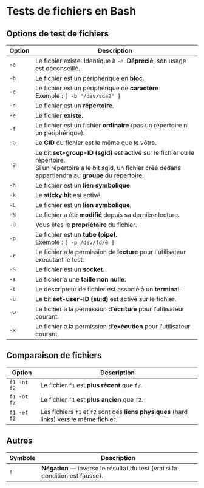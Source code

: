 # Tests de fichiers en Bash

## Options de test de fichiers

| Option | Description |
|--------|-------------|
| `-a`   | Le fichier existe. Identique à `-e`. **Déprécié**, son usage est déconseillé. |
| `-b`   | Le fichier est un périphérique en **bloc**. |
| `-c`   | Le fichier est un périphérique de **caractère**. <br>Exemple : `[ -b "/dev/sda2" ]` |
| `-d`   | Le fichier est un **répertoire**. |
| `-e`   | Le fichier **existe**. |
| `-f`   | Le fichier est un fichier **ordinaire** (pas un répertoire ni un périphérique). |
| `-G`   | Le **GID** du fichier est le même que le vôtre. |
| `-g`   | Le bit **set-group-ID (sgid)** est activé sur le fichier ou le répertoire. <br>Si un répertoire a le bit sgid, un fichier créé dedans appartiendra au **groupe** du répertoire. |
| `-h`   | Le fichier est un **lien symbolique**. |
| `-k`   | Le **sticky bit** est activé. |
| `-L`   | Le fichier est un **lien symbolique**. |
| `-N`   | Le fichier a été **modifié** depuis sa dernière lecture. |
| `-O`   | Vous êtes le **propriétaire** du fichier. |
| `-p`   | Le fichier est un **tube (pipe)**. <br>Exemple : `[ -p /dev/fd/0 ]` |
| `-r`   | Le fichier a la permission de **lecture** pour l'utilisateur exécutant le test. |
| `-S`   | Le fichier est un **socket**. |
| `-s`   | Le fichier a une **taille non nulle**. |
| `-t`   | Le descripteur de fichier est associé à un **terminal**. |
| `-u`   | Le bit **set-user-ID (suid)** est activé sur le fichier. |
| `-w`   | Le fichier a la permission d’**écriture** pour l’utilisateur courant. |
| `-x`   | Le fichier a la permission d’**exécution** pour l’utilisateur courant. |

## Comparaison de fichiers

| Option     | Description |
|------------|-------------|
| `f1 -nt f2` | Le fichier `f1` est **plus récent** que `f2`. |
| `f1 -ot f2` | Le fichier `f1` est **plus ancien** que `f2`. |
| `f1 -ef f2` | Les fichiers `f1` et `f2` sont des **liens physiques** (hard links) vers le même fichier. |

## Autres

| Symbole | Description |
|---------|-------------|
| `!`     | **Négation** — inverse le résultat du test (vrai si la condition est fausse). |
